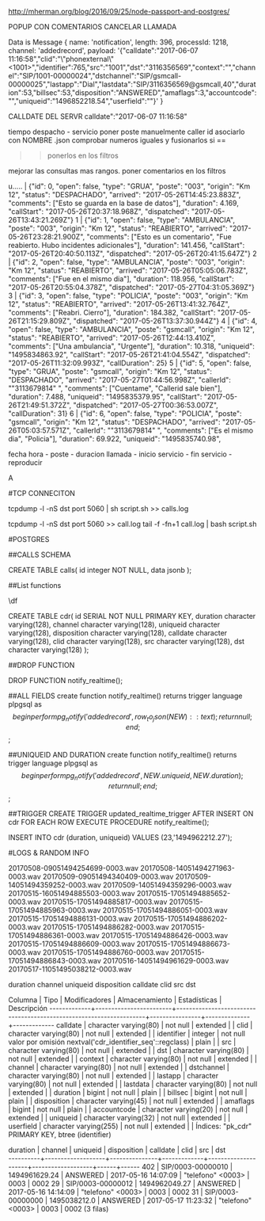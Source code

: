 http://mherman.org/blog/2016/09/25/node-passport-and-postgres/


POPUP CON COMENTARIOS
CANCELAR LLAMADA

Data is  Message {
  name: 'notification',
  length: 396,
  processId: 1218,
  channel: 'addedrecord',
  payload: '{"calldate":"2017-06-07 11:16:58","clid":"\\"phonexternal\\" <1001>","identifier":765,"src":"1001","dst":"3116356569","context":"","channel":"SIP/1001-00000024","dstchannel":"SIP/gsmcall-00000025","lastapp":"Dial","lastdata":"SIP/3116356569@gsmcall,40","duration":53,"billsec":53,"disposition":"ANSWERED","amaflags":3,"accountcode":"","uniqueid":"1496852218.54","userfield":""}' }

CALLDATE DEL SERVR
calldate":"2017-06-07 11:16:58"

tiempo despacho - servicio
poner poste manuelmente
caller id asociarlo con NOMBRE .json
comprobar numeros iguales y fusionarlos si ==


>> ponerlos en los filtros

mejorar las consultas mas rangos.
poner comentarios en los filtros



u.....
 | {"id": 0, "open": false, "type": "GRUA", "poste": "003", "origin": "Km 12", "status": "DESPACHADO", "arrived": "2017-05-26T14:45:23.883Z", "comments": ["Esto se guarda en la base de datos"], "duration": 4.169, "callStart": "2017-05-26T20:37:18.968Z", "dispatched": "2017-05-26T13:43:21.269Z"}
  1 | {"id": 1, "open": false, "type": "AMBULANCIA", "poste": "003", "origin": "Km 12", "status": "REABIERTO", "arrived": "2017-05-26T23:28:21.900Z", "comments": ["Esto es un comentario", "Fue reabierto. Hubo incidentes adicionales"], "duration": 141.456, "callStart": "2017-05-26T20:40:50.113Z", "dispatched": "2017-05-26T20:41:15.647Z"}
  2 | {"id": 2, "open": false, "type": "AMBULANCIA", "poste": "003", "origin": "Km 12", "status": "REABIERTO", "arrived": "2017-05-26T05:05:06.783Z", "comments": ["Fue en el mismo dia"], "duration": 118.956, "callStart": "2017-05-26T20:55:04.378Z", "dispatched": "2017-05-27T04:31:05.369Z"}
  3 | {"id": 3, "open": false, "type": "POLICIA", "poste": "003", "origin": "Km 12", "status": "REABIERTO", "arrived": "2017-05-26T13:41:32.764Z", "comments": ["Reabri. Cierro"], "duration": 184.382, "callStart": "2017-05-26T21:15:29.809Z", "dispatched": "2017-05-26T13:37:30.944Z"}
  4 | {"id": 4, "open": false, "type": "AMBULANCIA", "poste": "gsmcall", "origin": "Km 12", "status": "REABIERTO", "arrived": "2017-05-26T12:44:13.410Z", "comments": ["Una ambulancia", "Urgente"], "duration": 10.318, "uniqueid": "1495834863.92", "callStart": "2017-05-26T21:41:04.554Z", "dispatched": "2017-05-26T11:32:09.993Z", "callDuration": 25}
  5 | {"id": 5, "open": false, "type": "GRUA", "poste": "gsmcall", "origin": "Km 12", "status": "DESPACHADO", "arrived": "2017-05-27T01:44:56.998Z", "callerId": "\"3113679814\" <gsmcall>", "comments": ["Cuentame", "Callerid sale bien"], "duration": 7.488, "uniqueid": "1495835379.95", "callStart": "2017-05-26T21:49:51.372Z", "dispatched": "2017-05-27T00:36:53.007Z", "callDuration": 31}
  6 | {"id": 6, "open": false, "type": "POLICIA", "poste": "gsmcall", "origin": "Km 12", "status": "DESPACHADO", "arrived": "2017-05-26T05:03:57.571Z", "callerId": "\"3113679814\" <gsmcall>", "comments": ["Es el mismo dia", "Policia"], "duration": 69.922, "uniqueid": "1495835740.98",

fecha hora - poste - duracion llamada - inicio servicio - fin servicio - reproducir


A

#TCP CONNECITON


tcpdump -l -nS dst port 5060 | sh script.sh >> calls.log

tcpdump -l -nS dst port 5060 >> call.log
tail -f -fn+1 call.log | bash script.sh






#POSTGRES

##CALLS SCHEMA

CREATE TABLE calls(
  id integer NOT NULL,
  data jsonb
);


##List functions


\df

CREATE TABLE cdr(
    id SERIAL NOT NULL PRIMARY KEY,
    duration character varying(128),
    channel character varying(128),
    uniqueid character varying(128),
    disposition character varying(128),
    calldate character varying(128),
    clid character varying(128),
    src character varying(128),
    dst character varying(128)
);


##DROP FUNCTION


DROP FUNCTION notify_realtime();


##ALL FIELDS
create function notify_realtime() returns trigger
    language plpgsql
    as $$
begin
    perform pg_notify('addedrecord', row_to_json(NEW)::text);
    return null;
end;
$$;


##UNIQUEID AND DURATION
create function notify_realtime() returns trigger
    language plpgsql
    as $$
begin
    perform pg_notify('addedrecord',
    NEW.uniqueid, NEW.duration);
    return null;
end;
$$;


##TRIGGER
CREATE TRIGGER updated_realtime_trigger AFTER INSERT ON cdr
FOR EACH ROW EXECUTE PROCEDURE notify_realtime();




INSERT INTO cdr (duration, uniqueid) VALUES (23,'1494962212.27');




#LOGS & RANDOM INFO


20170508-09051494254699-0003.wav
20170508-14051494271963-0003.wav
20170509-09051494340409-0003.wav
20170509-14051494359252-0003.wav
20170509-14051494359296-0003.wav
20170515-16051494885503-0003.wav
20170515-17051494885652-0003.wav
20170515-17051494885817-0003.wav
20170515-17051494885963-0003.wav
20170515-17051494886051-0003.wav
20170515-17051494886131-0003.wav
20170515-17051494886202-0003.wav
20170515-17051494886282-0003.wav
20170515-17051494886361-0003.wav
20170515-17051494886426-0003.wav
20170515-17051494886609-0003.wav
20170515-17051494886673-0003.wav
20170515-17051494886760-0003.wav
20170515-17051494886843-0003.wav
20170516-14051494961629-0003.wav
20170517-11051495038212-0003.wav



duration
channel
uniqueid
disposition
calldate
clid
src
dst



  Columna   |          Tipo          |                           Modificadores                            | Almacenamiento | Estadísticas | Descripción
-------------+------------------------+--------------------------------------------------------------------+----------------+--------------+-------------
 calldate    | character varying(80)  | not null                                                           | extended       |              |
 clid        | character varying(80)  | not null                                                           | extended       |              |
 identifier  | integer                | not null valor por omisión nextval('cdr_identifier_seq'::regclass) | plain          |              |
 src         | character varying(80)  | not null                                                           | extended       |              |
 dst         | character varying(80)  | not null                                                           | extended       |              |
 context     | character varying(80)  | not null                                                           | extended       |              |
 channel     | character varying(80)  | not null                                                           | extended       |              |
 dstchannel  | character varying(80)  | not null                                                           | extended       |              |
 lastapp     | character varying(80)  | not null                                                           | extended       |              |
 lastdata    | character varying(80)  | not null                                                           | extended       |              |
 duration    | bigint                 | not null                                                           | plain          |              |
 billsec     | bigint                 | not null                                                           | plain          |              |
 disposition | character varying(45)  | not null                                                           | extended       |              |
 amaflags    | bigint                 | not null                                                           | plain          |              |
 accountcode | character varying(20)  | not null                                                           | extended       |              |
 uniqueid    | character varying(32)  | not null                                                           | extended       |              |
 userfield   | character varying(255) | not null                                                           | extended       |              |
Índices:
    "pk_cdr" PRIMARY KEY, btree (identifier)




 duration |      channel      |   uniqueid    | disposition |      calldate       |       clid        | src  | dst  
----------+-------------------+---------------+-------------+---------------------+-------------------+------+------
      402 | SIP/0003-00000010 | 1494961629.24 | ANSWERED    | 2017-05-16 14:07:09 | "telefono" <0003> | 0003 | 0002
       29 | SIP/0003-00000012 | 1494962049.27 | ANSWERED    | 2017-05-16 14:14:09 | "telefono" <0003> | 0003 | 0002
       31 | SIP/0003-00000000 | 1495038212.0  | ANSWERED    | 2017-05-17 11:23:32 | "telefono" <0003> | 0003 | 0002
(3 filas)
